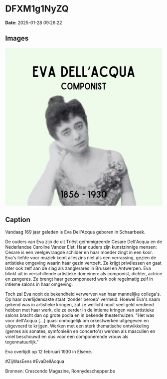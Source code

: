 # DFXM1g1NyZQ

**Date:** 2025-01-28 09:26:22

## Images

![Image](../images_posts_json/DFXM1g1NyZQ_0.webp)

## Caption

Vandaag 169 jaar geleden is Eva Dell'Acqua geboren in Schaarbeek. 

De ouders van Eva zijn de uit Triëst geïmmigreerde Cesare Dell'Acqua en de Nederlandse Caroline Vander Elst. Haar ouders zijn kunstzinnige mensen: Cesare is een veelgevraagde schilder en haar moeder zingt in een koor. Eva's liefde voor muziek komt alleszins niet als een verrassing, gezien de artistieke omgeving waarin haar gezin vertoeft. Ze krijgt privélessen en gaat later ook zelf aan de slag als zanglerares in Brussel en Antwerpen. Eva blinkt uit in verschillende artistieke domeinen: als componist, dichter, actrice en zangeres. Ze brengt haar gecomponeerd werk ook regelmatig zelf in intieme salons in haar omgeving. 

Toch zal Eva nooit de bekendheid verwerven van haar mannelijke collega's. Op haar overlijdensakte staat 'zonder beroep' vermeld. Hoewel Eva's naam gekend was in artistieke kringen, zal ze wellicht nooit veel geld verdiend hebben met haar werk, die ze eerder in de intieme kringen van artistieke salons bracht dan op grote podia en in bekende theaterhuizen. "Het was voor dell'Acqua [...] quasi onmogelijk om orkestwerken uitgegeven en uitgevoerd te krijgen. Werken met een sterk thematische ontwikkeling (genres als sonates, symfonieën en concerto's) werden als masculien en viriel beschouwd en dus voor een componerende vrouw als tegennatuurlijk."

Eva overlijdt op 12 februari 1930 in Elsene.

#ZijWasEens #EvaDellAcqua

Bronnen: Crescendo Magazine, Ronnydeschepper.be

